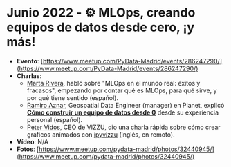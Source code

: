 # Junio 2022 - ⚙️ MLOps, creando equipos de datos desde cero, ¡y más!

- **Evento**: [https://www.meetup.com/PyData-Madrid/events/286247290/](https://www.meetup.com/PyData-Madrid/events/286247290/)
- **Charlas**:
  - [Marta Rivera](https://www.linkedin.com/in/marta-rivera-alba-phd-781659106/), habló sobre "MLOps en el mundo real: éxitos y fracasos", empezando por contar qué es MLOps, para qué sirve, y por qué tiene sentido (español).
  - [Ramiro Aznar](https://www.linkedin.com/in/ramiroaznar/), Geospatial Data Engineer (manager) en Planet, explicó **[Cómo construir un equipo de datos desde 0](https://bit.ly/equipo-datos-desde-0)** desde su experiencia personal (español).
  - [Peter Vidos](https://www.linkedin.com/in/petervidos/), CEO de VIZZU, dio una charla rápida sobre cómo crear gráficos animados con [ipyvizzu](https://github.com/vizzuhq/ipyvizzu) (inglés, en remoto).
- **Vídeo**: N/A
- **Fotos**: [https://www.meetup.com/pydata-madrid/photos/32440945/](https://www.meetup.com/pydata-madrid/photos/32440945/)
